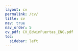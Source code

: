 ```yaml
---
layout: cv
permalink: /cv/
title: cv
nav: true
nav_order: 5
cv_pdf: CV_EdwinPuertas_ENG.pdf
toc:
  sidebar: left
---
```

